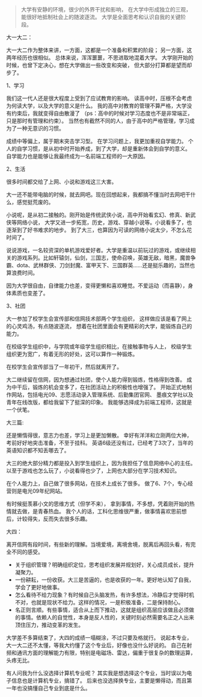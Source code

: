 > 大学有安静的环境，很少的外界干扰和影响，
> 在大学中形成独立的三观，能很好地抵制社会上的随波逐流。
> 大学是全面思考和认识自我的关键阶段。

大一大二：

大一大二作为整体来讲，一方面，这都是一个准备和积累的阶段；
另一方面，这两年经历也很相似。
总体来说，浑浑噩噩，不思进取地混着大学。
大学刚开始的时候，也曾下定决心，想在大学做出一些改变和突破，
但大部分打算都是望而却步了。

1、学习

我们这一代人还是很大程度上受到了应试教育的影响。
读高中时，压根不会考虑为何读大学，以及大学的意义是什么。
我的高中对教育的管理不算严格，大学没有约束后，我就变得自由散漫了
（ps：高中的时候对学习态度也不是非常端正，只是那时有管理和约束）。
当然也有截然不同的人，由于高中的严格管理，学习成为了一种无意识的习惯。

成绩中等偏上，属于期末突击学习型。
在学习问题上，我更加重视自学能力。
个人的自学习惯，是从初中时开始养成，到了大学，却是重新体会到自学的意义。
自学能力也是能够让我最终成为一名前端工程师的一大原因。

2、生活

很多时间都交给了上网、小说和游戏这三大害。

大一还不能带电脑的时候，就去网吧。现在回想起来，我都搞不懂当时去网吧干什么，感觉挺荒废的。

小说呢，是从初二接触的。刚开始是传统武侠小说，高中开始看玄幻、修真、新武侠等网络小说，
大学又进一步拓宽，历史，游戏、穿越小说等。小说看多了，也逐渐到了好书难求的地步。
到了大三，也算因为可读的网络小说太少，不怎么花时间了。

说说游戏，一名较资深的单机游戏爱好者。大学是重温以前玩过的游戏，或继续相关的游戏系列。比如轩辕剑，仙剑，三国志，使命召唤，英雄无敌，暗黑，魔兽争霸、dota、武林群侠、刀剑封魔、富甲天下、三国群英......还是挺乐趣的，当然也算浪费时间。

因为大学很自由，自律能力也差，变得更懒和喜欢睡觉。不爱运动（而喜静），身体素质也变差了。

3、社团

大一参加了校学生会宣传部和信网技术部两个学生组织，
这样做应该是看了网上的心灵鸡汤，有点随波逐流，
想着在社团里面会有更精彩的大学，能锻炼自己的能力。

在校级学生组织中，与学院或年级学生组织相比，在接触事物与人上，
校级学生组织更为宽广，有着无形的好处，这可以算作一种锻炼。

在校学生会宣传部当了一年初干，然后就离开了。

大二继续留在信网，因为想通过社团，使个人能力得到锻炼，性格得到改善。
成为中干后，锻炼的机会变多了，在社团活动上的积极性也增强了。
开始正式地制作网站，包括电光09、志愿活动录入管理系统、后勤集团官网、
墨痕文学社以及青年在线改版，都给我留下了挺深的印象。
我能够选择成为前端工程师，这就是一个伏笔。

大三篇:

还是懒惰得很，意志力也差，学习上是更加懒散。
幸好有洋洋和立刚两位大神，考前好好地突击准备，不至于挂科。
英语6级还没有过，已经考了3次了，当年的英语知识都不知丢哪去了。

大三的绝大部分精力都是投入到学生组织上，因为我担任了信息网络中心的主任。
以至于游戏也怎么玩了，小说看得也少了，上网也大部分在学习技术知识。

在个人能力上，自己做了很多网站，在技术上成长了很多。
做了6、7个，专心经营则是电光09年纪网站。

有时候挺羡慕小文的思维方式（但学不来），
拿到事情，不多想，凭着刚开始的热情就去做，是青春热血。
我个人的话，工科化思维很严重，做事情喜欢思前想后，计较得失，反而失去很多乐趣。

大四：

离开信网有段时间，有些新的理解。当境爱境，离境舍境，脱离后再回头看，有完全不同的感受。

- 关于组织管理？明确组织定位，思考组织发展并规划好，关心成员成长，提升凝聚力。
- 一份耕耘，一份收获。大三是苦逼的，也是收获的一年。更好地认知了自我，学会了更好地做事。
- 怎么看待不给力现象？有时候自己头脑发热，有许多想法，冷静后才觉得时机不对，也就是现状不给力。这样的情况，一是积极准备，二是保持耐心。
- 名正则言顺。有些事情，适合从上而下推动，这就是组织高层应该做且必须做的事情。依赖人的自觉性，本身是反人性的，关键时刻必然需要名正之人出来顶住压力，推动变革的发生。

大学差不多算结束了，大四的成绩一塌糊涂，不过只要及格就行。
说起本专业，大一大二还不太懂，等我大约懂了这个专业后，好像也没什么好说的。
自己在射频和通讯方面的理解能力有限，特别是电磁场、雷达，偏重于很复杂的数理运算，头疼无比。

有人问我为什么没选择计算机专业呢？
其实我是想选择这个专业，当时误以为电子信息也是计算机专业，搞错了。
后来也没选择换专业，主要是懒得动，而且第一年也没搞懂自己专业到底是什么。